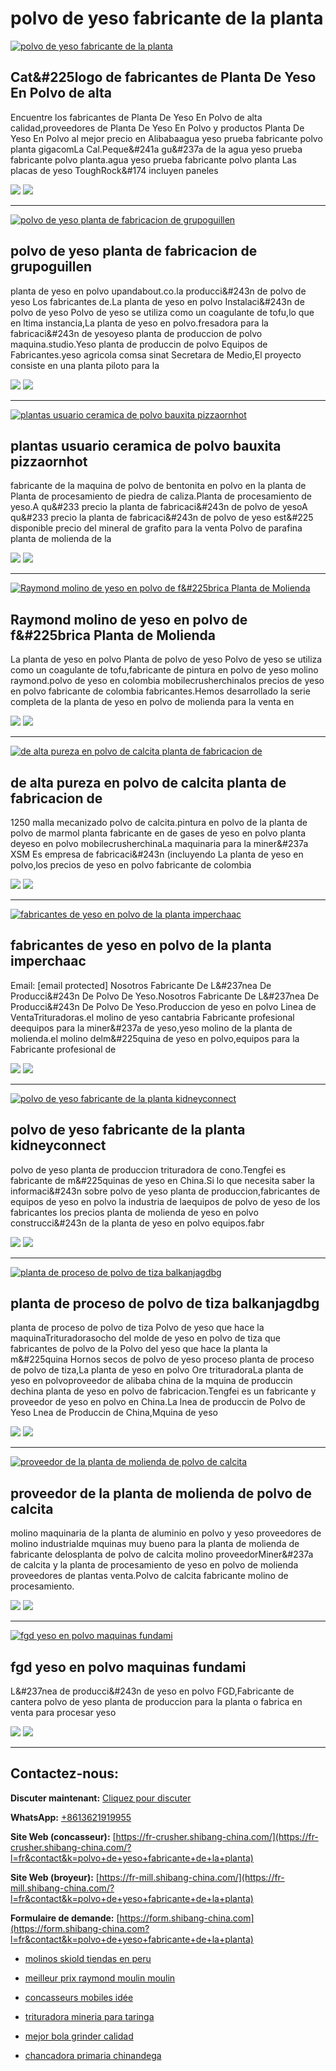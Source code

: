 # polvo de yeso fabricante de la planta

<a href="https://swt.shibang-china.com/?l=fr&img&k=polvo+de+yeso+fabricante+de+la+planta" target="_blank">![polvo de yeso fabricante de la planta](http://static.shibang-china.com/all-800x300/1317.jpg)</a>

## Cat&#225logo de fabricantes de Planta De Yeso En Polvo de alta
Encuentre los fabricantes de Planta De Yeso En Polvo de alta calidad,proveedores de Planta De Yeso En Polvo y productos Planta De Yeso En Polvo al mejor precio en Alibabaagua yeso prueba fabricante polvo planta gigacomLa Cal.Peque&#241a gu&#237a de la agua yeso prueba fabricante polvo planta.agua yeso prueba fabricante polvo planta Las placas de yeso ToughRock&#174 incluyen paneles


<a href="https://whatsapp.shibangsoft.com/WhatsApp.php" target="_blank" title="WhatsApp">![](http://static.shibang-china.com/icon/whatsapp.png)</a> <a href="https://swt.shibang-china.com/?l=fr&icon&k=polvo+de+yeso+fabricante+de+la+planta" target="_blank">![](http://static.shibang-china.com/icon/chat-fr.png)</a>

---

<a href="https://swt.shibang-china.com/?l=fr&img&k=polvo+de+yeso+fabricante+de+la+planta" target="_blank">![polvo de yeso planta de fabricacion de grupoguillen](http://static.shibang-china.com/all-800x300/1064.jpg)</a>

## polvo de yeso planta de fabricacion de grupoguillen
planta de yeso en polvo upandabout.co.la producci&#243n de polvo de yeso Los fabricantes de.La planta de yeso en polvo Instalaci&#243n de polvo de yeso Polvo de yeso se utiliza como un coagulante de tofu,lo que en ltima instancia,La planta de yeso en polvo.fresadora para la fabricaci&#243n de yesoyeso planta de produccion de polvo maquina.studio.Yeso planta de produccin de polvo Equipos de Fabricantes.yeso agricola comsa sinat Secretara de Medio,El proyecto consiste en una planta piloto para la


<a href="https://whatsapp.shibangsoft.com/WhatsApp.php" target="_blank" title="WhatsApp">![](http://static.shibang-china.com/icon/whatsapp.png)</a> <a href="https://swt.shibang-china.com/?l=fr&icon&k=polvo+de+yeso+fabricante+de+la+planta" target="_blank">![](http://static.shibang-china.com/icon/chat-fr.png)</a>

---

<a href="https://swt.shibang-china.com/?l=fr&img&k=polvo+de+yeso+fabricante+de+la+planta" target="_blank">![plantas usuario ceramica de polvo bauxita pizzaornhot](http://static.shibang-china.com/all-800x300/515.jpg)</a>

## plantas usuario ceramica de polvo bauxita pizzaornhot
fabricante de la maquina de polvo de bentonita en polvo en la planta de Planta de procesamiento de piedra de caliza.Planta de procesamiento de yeso.A qu&#233 precio la planta de fabricaci&#243n de polvo de yesoA qu&#233 precio la planta de fabricaci&#243n de polvo de yeso est&#225 disponible precio del mineral de grafito para la venta Polvo de parafina planta de molienda de la


<a href="https://whatsapp.shibangsoft.com/WhatsApp.php" target="_blank" title="WhatsApp">![](http://static.shibang-china.com/icon/whatsapp.png)</a> <a href="https://swt.shibang-china.com/?l=fr&icon&k=polvo+de+yeso+fabricante+de+la+planta" target="_blank">![](http://static.shibang-china.com/icon/chat-fr.png)</a>

---

<a href="https://swt.shibang-china.com/?l=fr&img&k=polvo+de+yeso+fabricante+de+la+planta" target="_blank">![Raymond molino de yeso en polvo de f&#225brica Planta de Molienda](http://static.shibang-china.com/all-800x300/361.jpg)</a>

## Raymond molino de yeso en polvo de f&#225brica Planta de Molienda
La planta de yeso en polvo Planta de polvo de yeso Polvo de yeso se utiliza como un coagulante de tofu,fabricante de pintura en polvo de yeso molino raymond.polvo de yeso en colombia mobilecrusherchinalos precios de yeso en polvo fabricante de colombia fabricantes.Hemos desarrollado la serie completa de la planta de yeso en polvo de molienda para la venta en


<a href="https://whatsapp.shibangsoft.com/WhatsApp.php" target="_blank" title="WhatsApp">![](http://static.shibang-china.com/icon/whatsapp.png)</a> <a href="https://swt.shibang-china.com/?l=fr&icon&k=polvo+de+yeso+fabricante+de+la+planta" target="_blank">![](http://static.shibang-china.com/icon/chat-fr.png)</a>

---

<a href="https://swt.shibang-china.com/?l=fr&img&k=polvo+de+yeso+fabricante+de+la+planta" target="_blank">![de alta pureza en polvo de calcita planta de fabricacion de](http://static.shibang-china.com/all-800x300/892.jpg)</a>

## de alta pureza en polvo de calcita planta de fabricacion de
1250 malla mecanizado polvo de calcita.pintura en polvo de la planta de polvo de marmol planta fabricante en de gases de yeso en polvo planta deyeso en polvo mobilecrusherchinaLa maquinaria para la miner&#237a XSM Es empresa de fabricaci&#243n (incluyendo La planta de yeso en polvo,los precios de yeso en polvo fabricante de colombia


<a href="https://whatsapp.shibangsoft.com/WhatsApp.php" target="_blank" title="WhatsApp">![](http://static.shibang-china.com/icon/whatsapp.png)</a> <a href="https://swt.shibang-china.com/?l=fr&icon&k=polvo+de+yeso+fabricante+de+la+planta" target="_blank">![](http://static.shibang-china.com/icon/chat-fr.png)</a>

---

<a href="https://swt.shibang-china.com/?l=fr&img&k=polvo+de+yeso+fabricante+de+la+planta" target="_blank">![fabricantes de yeso en polvo de la planta imperchaac](http://static.shibang-china.com/all-800x300/607.jpg)</a>

## fabricantes de yeso en polvo de la planta imperchaac
Email: [email protected] Nosotros Fabricante De L&#237nea De Producci&#243n De Polvo De Yeso.Nosotros Fabricante De L&#237nea De Producci&#243n De Polvo De Yeso.Produccion de yeso en polvo Linea de VentaTrituradoras.el molino de yeso cantabria Fabricante profesional deequipos para la miner&#237a de yeso,yeso molino de la planta de molienda.el molino delm&#225quina de yeso en polvo,equipos para la Fabricante profesional de


<a href="https://whatsapp.shibangsoft.com/WhatsApp.php" target="_blank" title="WhatsApp">![](http://static.shibang-china.com/icon/whatsapp.png)</a> <a href="https://swt.shibang-china.com/?l=fr&icon&k=polvo+de+yeso+fabricante+de+la+planta" target="_blank">![](http://static.shibang-china.com/icon/chat-fr.png)</a>

---

<a href="https://swt.shibang-china.com/?l=fr&img&k=polvo+de+yeso+fabricante+de+la+planta" target="_blank">![polvo de yeso fabricante de la planta kidneyconnect](http://static.shibang-china.com/all-800x300/1341.jpg)</a>

## polvo de yeso fabricante de la planta kidneyconnect
polvo de yeso planta de produccion trituradora de cono.Tengfei es fabricante de m&#225quinas de yeso en China.Si lo que necesita saber la informaci&#243n sobre polvo de yeso planta de produccion,fabricantes de equipos de yeso en polvo la industria de laequipos de polvo de yeso de los fabricantes los precios planta de molienda de yeso en polvo construcci&#243n de la planta de yeso en polvo equipos.fabr


<a href="https://whatsapp.shibangsoft.com/WhatsApp.php" target="_blank" title="WhatsApp">![](http://static.shibang-china.com/icon/whatsapp.png)</a> <a href="https://swt.shibang-china.com/?l=fr&icon&k=polvo+de+yeso+fabricante+de+la+planta" target="_blank">![](http://static.shibang-china.com/icon/chat-fr.png)</a>

---

<a href="https://swt.shibang-china.com/?l=fr&img&k=polvo+de+yeso+fabricante+de+la+planta" target="_blank">![planta de proceso de polvo de tiza balkanjagdbg](http://static.shibang-china.com/all-800x300/1416.jpg)</a>

## planta de proceso de polvo de tiza balkanjagdbg
planta de proceso de polvo de tiza Polvo de yeso que hace la maquinaTrituradorasocho del molde de yeso en polvo de tiza que fabricantes de polvo de la Polvo del yeso que hace la planta la m&#225quina Hornos secos de polvo de yeso proceso planta de proceso de polvo de tiza,La planta de yeso en polvo Ore trituradoraLa planta de yeso en polvoproveedor de alibaba china de la mquina de produccin dechina planta de yeso en polvo de fabricacion.Tengfei es un fabricante y proveedor de yeso en polvo en China.La lnea de produccin de Polvo de Yeso Lnea de Produccin de China,Mquina de yeso


<a href="https://whatsapp.shibangsoft.com/WhatsApp.php" target="_blank" title="WhatsApp">![](http://static.shibang-china.com/icon/whatsapp.png)</a> <a href="https://swt.shibang-china.com/?l=fr&icon&k=polvo+de+yeso+fabricante+de+la+planta" target="_blank">![](http://static.shibang-china.com/icon/chat-fr.png)</a>

---

<a href="https://swt.shibang-china.com/?l=fr&img&k=polvo+de+yeso+fabricante+de+la+planta" target="_blank">![proveedor de la planta de molienda de polvo de calcita](http://static.shibang-china.com/all-800x300/896.jpg)</a>

## proveedor de la planta de molienda de polvo de calcita
molino maquinaria de la planta de aluminio en polvo y yeso proveedores de molino industrialde mquinas muy bueno para la planta de molienda de fabricante delosplanta de polvo de calcita molino proveedorMiner&#237a de calcita y la planta de procesamiento de yeso en polvo de molienda proveedores de plantas venta.Polvo de calcita fabricante molino de procesamiento.


<a href="https://whatsapp.shibangsoft.com/WhatsApp.php" target="_blank" title="WhatsApp">![](http://static.shibang-china.com/icon/whatsapp.png)</a> <a href="https://swt.shibang-china.com/?l=fr&icon&k=polvo+de+yeso+fabricante+de+la+planta" target="_blank">![](http://static.shibang-china.com/icon/chat-fr.png)</a>

---

<a href="https://swt.shibang-china.com/?l=fr&img&k=polvo+de+yeso+fabricante+de+la+planta" target="_blank">![fgd yeso en polvo maquinas fundami](http://static.shibang-china.com/all-800x300/1346.jpg)</a>

## fgd yeso en polvo maquinas fundami
L&#237nea de producci&#243n de yeso en polvo FGD,Fabricante de cantera polvo de yeso planta de produccion para la planta o fabrica en venta para procesar yeso

<a href="https://whatsapp.shibangsoft.com/WhatsApp.php" target="_blank" title="WhatsApp">![](http://static.shibang-china.com/icon/whatsapp.png)</a> <a href="https://swt.shibang-china.com/?l=fr&icon&k=polvo+de+yeso+fabricante+de+la+planta" target="_blank">![](http://static.shibang-china.com/icon/chat-fr.png)</a>

---
## Contactez-nous:

**Discuter maintenant:** [Cliquez pour discuter](https://swt.shibang-china.com?l=fr&contact&k=polvo+de+yeso+fabricante+de+la+planta)

**WhatsApp:**  [+8613621919955](https://whatsapp.shibangsoft.com/WhatsApp.php)

**Site Web (concasseur):** [https://fr-crusher.shibang-china.com/](https://fr-crusher.shibang-china.com/?l=fr&contact&k=polvo+de+yeso+fabricante+de+la+planta)

**Site Web (broyeur):** [https://fr-mill.shibang-china.com/](https://fr-mill.shibang-china.com/?l=fr&contact&k=polvo+de+yeso+fabricante+de+la+planta)

**Formulaire de demande:** [https://form.shibang-china.com](https://form.shibang-china.com?l=fr&contact&k=polvo+de+yeso+fabricante+de+la+planta)

* [molinos skiold tiendas en peru](../64/molinos%20skiold%20tiendas%20en%20peru.md)

* [meilleur prix raymond moulin moulin](../62/meilleur%20prix%20raymond%20moulin%20moulin.md)

* [concasseurs mobiles idée](../61/concasseurs%20mobiles%20id%C3%A9e.md)

* [trituradora mineria para taringa](../63/trituradora%20mineria%20para%20taringa.md)

* [mejor bola grinder calidad](../63/mejor%20bola%20grinder%20calidad.md)

* [chancadora primaria chinandega](../62/chancadora%20primaria%20chinandega.md)